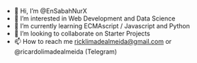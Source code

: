 - 👋 Hi, I’m @EnSabahNurX
- 👀 I’m interested in Web Development and Data Science
- 🌱 I’m currently learning ECMAscript / Javascript and Python
- 💞️ I’m looking to collaborate on Starter Projects
- 📫 How to reach me ricklimadealmeida@gmail.com or @ricardolimadealmeida (Telegram)

<!---
EnSabahNurX/EnSabahNurX is a ✨ special ✨ repository because its `README.md` (this file) appears on your GitHub profile.
You can click the Preview link to take a look at your changes.
--->
